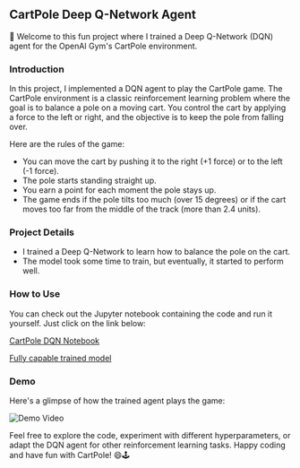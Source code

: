 ## CartPole Deep Q-Network Agent

👋 Welcome to this fun project where I trained a Deep Q-Network (DQN) agent for the OpenAI Gym's CartPole environment.

### Introduction

In this project, I implemented a DQN agent to play the CartPole game. The CartPole environment is a classic reinforcement learning problem where the goal is to balance a pole on a moving cart. You control the cart by applying a force to the left or right, and the objective is to keep the pole from falling over.

Here are the rules of the game:
- You can move the cart by pushing it to the right (+1 force) or to the left (-1 force).
- The pole starts standing straight up.
- You earn a point for each moment the pole stays up.
- The game ends if the pole tilts too much (over 15 degrees) or if the cart moves too far from the middle of the track (more than 2.4 units).

### Project Details

- I trained a Deep Q-Network to learn how to balance the pole on the cart.
- The model took some time to train, but eventually, it started to perform well.

### How to Use

You can check out the Jupyter notebook containing the code and run it yourself. Just click on the link below:

[CartPole DQN Notebook](https://colab.research.google.com/drive/1Id8n02McK-8Ret_esLEkwxwhDim_iZyh?usp=sharing)

[Fully capable trained model](https://drive.google.com/drive/folders/1-o2B_jTodd3xC3yU69nKe2tYsWkQeh8A?usp=sharing)

### Demo

Here's a glimpse of how the trained agent plays the game:

![Demo Video](#https://drive.google.com/file/d/1H5Pr2FOHChS3D_2Tif8dKWRR7yZWwWDC/view?usp=sharing) 

Feel free to explore the code, experiment with different hyperparameters, or adapt the DQN agent for other reinforcement learning tasks. Happy coding and have fun with CartPole! 😄🕹️
